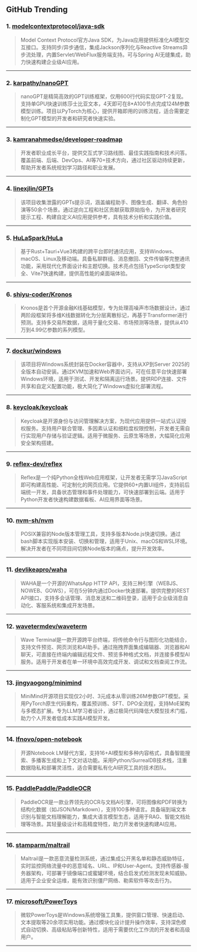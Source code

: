 ## GitHub Trending


### 1. [modelcontextprotocol/java-sdk](https://github.com/modelcontextprotocol/java-sdk)
> Model Context Protocol官方Java SDK，为Java应用提供标准化AI模型交互接口。支持同步/异步通信，集成Jackson序列化与Reactive Streams异步流处理，内置Servlet/WebFlux服务端支持。可与Spring AI无缝集成，助力快速构建企业级AI应用。
---

### 2. [karpathy/nanoGPT](https://github.com/karpathy/nanoGPT)
> nanoGPT是精简高效的GPT训练框架，仅用600行代码实现GPT-2复现。支持单GPU快速训练莎士比亚文本，4天即可在8*A100节点完成124M参数模型训练。项目以PyTorch为核心，提供开箱即用的训练流程，适合需要定制化GPT模型的开发者和研究者快速实验。
---

### 3. [kamranahmedse/developer-roadmap](https://github.com/kamranahmedse/developer-roadmap)
> 开发者职业成长平台，提供交互式学习路线图、最佳实践指南和技术问答。覆盖前端、后端、DevOps、AI等70+技术方向，通过社区驱动持续更新，帮助开发者系统规划学习路径和职业发展。
---

### 4. [linexjlin/GPTs](https://github.com/linexjlin/GPTs)
> 该项目收集泄露的GPTs提示词，涵盖编程助手、图像生成、翻译、角色扮演等50余个场景。通过逆向工程和社区贡献获取原始指令，为开发者研究提示工程、构建自定义AI应用提供参考，具有技术分析和实践价值。
---

### 5. [HuLaSpark/HuLa](https://github.com/HuLaSpark/HuLa)
> 基于Rust+Tauri+Vue3构建的跨平台即时通讯应用，支持Windows、macOS、Linux及移动端。具备私聊群组、消息撤回、文件传输等完整通讯功能，采用现代化界面设计和主题切换。技术亮点包括TypeScript类型安全、Vite7快速构建，提供高性能的桌面端体验。
---

### 6. [shiyu-coder/Kronos](https://github.com/shiyu-coder/Kronos)
> Kronos是首个开源金融K线基础模型，专为处理高噪声市场数据设计。通过两阶段框架将多维K线数据转化为分层离散标记，再基于Transformer进行预测。支持多交易所数据，适用于量化交易、市场预测等场景，提供从410万到4.99亿参数的系列模型。
---

### 7. [dockur/windows](https://github.com/dockur/windows)
> 该项目将Windows系统封装在Docker容器中，支持从XP到Server 2025的全版本自动安装。通过KVM加速和Web界面访问，可在任意平台快速部署Windows环境，适用于测试、开发和隔离运行场景。提供RDP连接、文件共享和自定义配置功能，极大简化了Windows虚拟化部署流程。
---

### 8. [keycloak/keycloak](https://github.com/keycloak/keycloak)
> Keycloak是开源身份与访问管理解决方案，为现代应用提供一站式认证授权服务。支持用户联合管理、多因素认证和细粒度权限控制，开发者无需自行实现用户存储与验证逻辑。适用于微服务、云原生等场景，大幅简化应用安全架构搭建。
---

### 9. [reflex-dev/reflex](https://github.com/reflex-dev/reflex)
> Reflex是一个纯Python全栈Web应用框架，让开发者无需学习JavaScript即可构建高性能、可定制化的网页应用。它提供60+内置UI组件，支持前后端统一开发，具备状态管理和事件处理能力，可快速部署到云端。适用于Python开发者快速构建数据看板、AI应用界面等场景。
---

### 10. [nvm-sh/nvm](https://github.com/nvm-sh/nvm)
> POSIX兼容的Node版本管理工具，支持多版本Node.js快速切换。通过bash脚本实现版本安装、切换和管理，适用于Unix、macOS和WSL环境。解决开发者在不同项目间切换Node版本的痛点，提升开发效率。
---

### 11. [devlikeapro/waha](https://github.com/devlikeapro/waha)
> WAHA是一个开源的WhatsApp HTTP API，支持三种引擎（WEBJS、NOWEB、GOWS），可在5分钟内通过Docker快速部署。提供完整的REST API接口，支持多会话管理、消息发送和二维码登录，适用于企业级消息自动化、客服系统和集成开发场景。
---

### 12. [wavetermdev/waveterm](https://github.com/wavetermdev/waveterm)
> Wave Terminal是一款开源跨平台终端，将传统命令行与图形化功能结合，支持文件预览、网页浏览和AI助手。通过拖拽界面集成编辑器、浏览器和AI聊天，可直接在终端内编辑远程文件、预览多种格式文档，并连接多模型AI服务。适用于开发者在单一环境中高效完成开发、调试和文档查阅工作流。
---

### 13. [jingyaogong/minimind](https://github.com/jingyaogong/minimind)
> MiniMind开源项目实现仅2小时、3元成本从零训练26M参数GPT模型。采用PyTorch原生代码重构，覆盖预训练、SFT、DPO全流程，支持MoE架构与多模态扩展。专为LLM学习者设计，通过极简代码降低大模型技术门槛，助力个人开发者低成本实践AI模型开发。
---

### 14. [lfnovo/open-notebook](https://github.com/lfnovo/open-notebook)
> 开源Notebook LM替代方案，支持16+AI模型和多种内容格式，具备智能搜索、多播客生成和上下文对话功能。采用Python/SurrealDB技术栈，注重数据隐私和部署灵活性，适合需要私有化AI研究工具的技术团队。
---

### 15. [PaddlePaddle/PaddleOCR](https://github.com/PaddlePaddle/PaddleOCR)
> PaddleOCR是一款业界领先的OCR与文档AI引擎，可将图像和PDF转换为结构化数据（如JSON/Markdown），支持100多种语言。具备端到端文本识别与智能文档理解能力，集成大语言模型生态，适用于RAG、智能文档处理等场景。其轻量级设计和高精度特性，助力开发者快速构建AI应用。
---

### 16. [stamparm/maltrail](https://github.com/stamparm/maltrail)
> Maltrail是一款恶意流量检测系统，通过集成公开黑名单和静态威胁特征，实时监控网络流量中的恶意域名、URL、IP和User-Agent。支持传感器-服务器架构，可部署于镜像端口或蜜罐环境，结合启发式检测发现未知威胁。适用于企业安全运维，能有效识别僵尸网络、勒索软件等攻击行为。
---

### 17. [microsoft/PowerToys](https://github.com/microsoft/PowerToys)
> 微软PowerToys是Windows系统增强工具集，提供窗口管理、快速启动、文本提取等20余项实用功能。通过模块化设计提升操作效率，支持深色模式自动切换、高级粘贴等创新特性，适用于需要优化工作流的开发者和高级用户。
---
